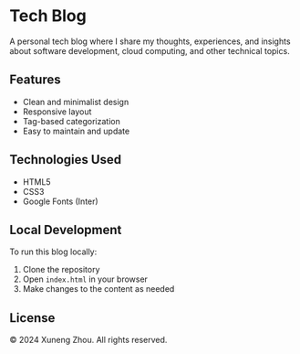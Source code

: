 # Tech Blog

A personal tech blog where I share my thoughts, experiences, and insights about software development, cloud computing, and other technical topics.

## Features

- Clean and minimalist design
- Responsive layout
- Tag-based categorization
- Easy to maintain and update

## Technologies Used

- HTML5
- CSS3
- Google Fonts (Inter)

## Local Development

To run this blog locally:

1. Clone the repository
2. Open `index.html` in your browser
3. Make changes to the content as needed

## License

© 2024 Xuneng Zhou. All rights reserved.
